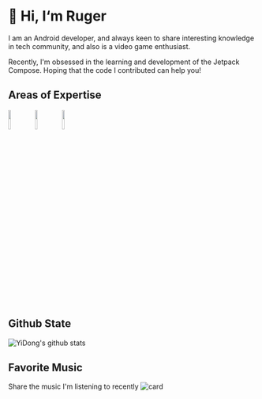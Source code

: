 # 👋 Hi, I‘m Ruger
I am an Android developer, and always keen to share interesting knowledge in tech community, and also is a video game enthusiast.

Recently, I'm obsessed in the learning and development of the Jetpack Compose. Hoping that the code I contributed can help you!

## Areas of Expertise
<p>  
  <code><img width="10%" src="https://www.vectorlogo.zone/logos/kotlinlang/kotlinlang-ar21.svg"></code>
  <code><img width="10%" src="https://www.vectorlogo.zone/logos/android/android-ar21.svg"></code>
  <code><img width="10%" src="https://www.vectorlogo.zone/logos/gradle/gradle-ar21.svg"></code>
</p>

## Github State
![YiDong's github stats](https://github-readme-stats.vercel.app/api?username=RugerMcCarthy&show_icons=true&theme=radical)

## Favorite Music
Share the music I'm listening to recently
![card](https://github.com/RugerMcCarthy/netease-music-card/blob/main/card.svg)
